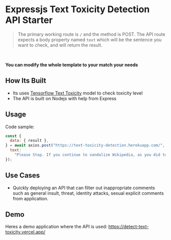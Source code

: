 # Expressjs Text Toxicity Detection API Starter

> The primary working route is `/` and the method is POST. The API route expects a body property named `text` which will be the sentence you want to check, and will return the result.

<br />

**You can modify the whole template to your match your needs**

## How Its Built

- Its uses [Tensorflow Text Toxicity](https://github.com/tensorflow/tfjs-models/tree/master/toxicity) model to check toxicity level
- The API is built on Nodejs with help from Express

## Usage

Code sample:

```js
const {
  data: { result },
} = await axios.post("https://text-toxicity-detection.herokuapp.com/", {
  text:
    "Please Stop. If you continue to vandalize Wikipedia, as you did to Kmart, you will be blocked from editing.",
});
```

## Use Cases

- Quickly deploying an API that can filter out inappropriate comments such as general insult, threat, identity attacks, sexual explicit comments from application.

## Demo

Heres a demo application where the API is used: https://detect-text-toxicity.vercel.app/
